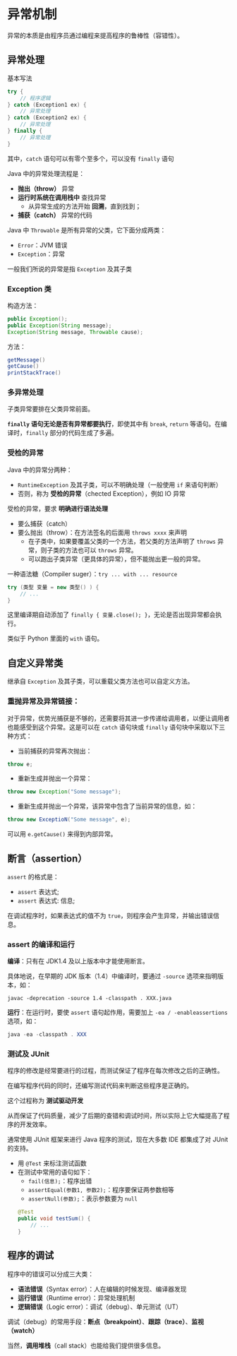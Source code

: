 # 异常机制

异常的本质是由程序员通过编程来提高程序的鲁棒性（容错性）。

## 异常处理

基本写法
```java
try {
    // 程序逻辑
} catch (Exception1 ex) {
    // 异常处理
} catch (Exception2 ex) {
    // 异常处理
} finally {
    // 异常处理
}
```
其中，`catch` 语句可以有零个至多个，可以没有 `finally` 语句

Java 中的异常处理流程是：

* **抛出（throw）** 异常
* **运行时系统在调用栈中** 查找异常
    * 从异常生成的方法开始 **回溯**，直到找到；
* **捕获（catch）** 异常的代码

Java 中 `Throwable` 是所有异常的父类，它下面分成两类：

* `Error`：JVM 错误
* `Exception`：异常

一般我们所说的异常是指 `Exception` 及其子类

### Exception 类

构造方法：
```java
public Exception();
public Exception(String message);
Exception(String message, Throwable cause);
```

方法：
```java
getMessage()
getCause()
printStackTrace()
```

### 多异常处理

子类异常要排在父类异常前面。

**`finally` 语句无论是否有异常都要执行**，即使其中有 `break`, `return` 等语句。在编译时，`finally` 部分的代码生成了多遍。

### 受检的异常

Java 中的异常分两种：

* `RuntimeException` 及其子类，可以不明确处理（一般使用 `if` 来语句判断）
* 否则，称为 **受检的异常**（chected Exception），例如 IO 异常

受检的异常，要求 **明确进行语法处理**

* 要么捕获（catch）
* 要么抛出（throw）：在方法签名的后面用 `throws xxxx` 来声明
    * 在子类中，如果要覆盖父类的一个方法，若父类的方法声明了 `throws` 异常，则子类的方法也可以 `throws` 异常。
    * 可以跑出子类异常（更具体的异常），但不能抛出更一般的异常。

一种语法糖（Compiler suger）：`try ... with ... resource`
```java
try (类型 变量 = new 类型() ) {
    // ...
}
```
这里编译期自动添加了 `finally { 变量.close(); }`，无论是否出现异常都会执行。

类似于 Python 里面的 `with` 语句。


## 自定义异常类

继承自 `Exception` 及其子类，可以重载父类方法也可以自定义方法。

### 重抛异常及异常链接：

对于异常，优势光捕获是不够的，还需要将其进一步传递给调用者，以便让调用者也能感受到这个异常。这是可以在 `catch` 语句块或 `finally` 语句块中采取以下三种方式：

* 当前捕获的异常再次抛出：
```java
throw e;
```
* 重新生成并抛出一个异常：
```java
throw new Exception("Some message");
```
* 重新生成并抛出一个异常，该异常中包含了当前异常的信息，如：
```java
throw new ExceptioN("Some message", e);
```
可以用 `e.getCause()` 来得到内部异常。


## 断言（assertion）

`assert` 的格式是：

* `assert` 表达式;
* `assert` 表达式: 信息;

在调试程序时，如果表达式的值不为 `true`，则程序会产生异常，并输出错误信息。

### assert 的编译和运行

**编译**：只有在 JDK1.4 及以上版本中才能使用断言。

具体地说，在早期的 JDK 版本（1.4）中编译时，要通过 `-source` 选项来指明版本，如：
```
javac -deprecation -source 1.4 -classpath . XXX.java
```

**运行**：在运行时，要使 `assert` 语句起作用，需要加上 `-ea / -enableassertions` 选项，如：
```java
java -ea -classpath . XXX
```

### 测试及 JUnit

程序的修改是经常要进行的过程，而测试保证了程序在每次修改之后的正确性。

在编写程序代码的同时，还编写测试代码来判断这些程序是正确的。

这个过程称为 **测试驱动开发**

从而保证了代码质量，减少了后期的查错和调试时间，所以实际上它大幅提高了程序的开发效率。

通常使用 JUnit 框架来进行 Java 程序的测试，现在大多数 IDE 都集成了对 JUnit 的支持。

* 用 `@Test` 来标注测试函数
* 在测试中常用的语句如下：
    * `fail(信息);`：程序出错
    * `assertEqual(参数1, 参数2);`：程序要保证两参数相等
    * `assertNull(参数);`：表示参数要为 `null`
    ```java
    @Test
    public void testSum() {
        // ...
    }
    ```

## 程序的调试

程序中的错误可以分成三大类：

* **语法错误**（Syntax error）：人在编辑的时候发现、编译器发现
* **运行错误**（Runtime error）：异常处理机制
* **逻辑错误**（Logic error）：调试（debug）、单元测试（UT）

调试（debug）的常用手段：**断点（breakpoint）**、**跟踪（trace）**、**监视（watch）**

当然，**调用堆栈**（call stack）也能给我们提供很多信息。

